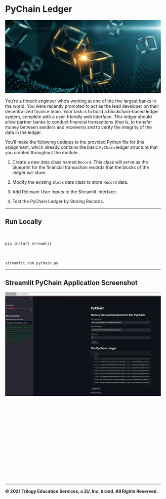 # PyChain Ledger

![alt=""](Images/application-image.png)

You’re a fintech engineer who’s working at one of the five largest banks in the world. You were recently promoted to act as the lead developer on their decentralized finance team. Your task is to build a blockchain-based ledger system, complete with a user-friendly web interface. This ledger should allow partner banks to conduct financial transactions (that is, to transfer money between senders and receivers) and to verify the integrity of the data in the ledger.

You’ll make the following updates to the provided Python file for this assignment, which already contains the basic `PyChain` ledger structure that you created throughout the module:

1. Create a new data class named `Record`. This class will serve as the blueprint for the financial transaction records that the blocks of the ledger will store.

2. Modify the existing `Block` data class to store `Record` data.

3. Add Relevant User Inputs to the Streamlit interface.

4. Test the PyChain Ledger by Storing Records.

---

## Run Locally

<span style="color:white;font-weight:100;font-size:15px">
    <b>Install Streamlit:</b>
</span>

    pip install streamlit
    
<span style="color:white;font-weight:100;font-size:15px">
    <b>Run Streamlit App:</b>
</span>

    streamlit run pychain.py

---
## Streamlit PyChain Application Screenshot

![alt=""](Images/PyChain_Streamlit_Screenshot.png)

<span style="color:white;font-weight:100;font-size:15px">
    <b>
    * This Streamlit Application mimics a blockchain-based ledger system that allows users to conduct financial transactions (transfer money between senders and receivers) and to verify the integrity of the data in the ledger.

    * To use the application, the user is prompted to enter a Sender address, Receiver address, and the Amount of crypto to send. The "PyChain Ledger" tracks and stores the transactions and the user is able to inspect each block/transaction using the "Block Inspector" drop-down menu located to the left of the application. The user is also able to evaluate the Blockchain Ledger System by clicking the "Validate Chain" button, which compares the hash of the previous block to the previous hash of the current block.
    </b>
</span>

---

© 2021 Trilogy Education Services, a 2U, Inc. brand. All Rights Reserved.
